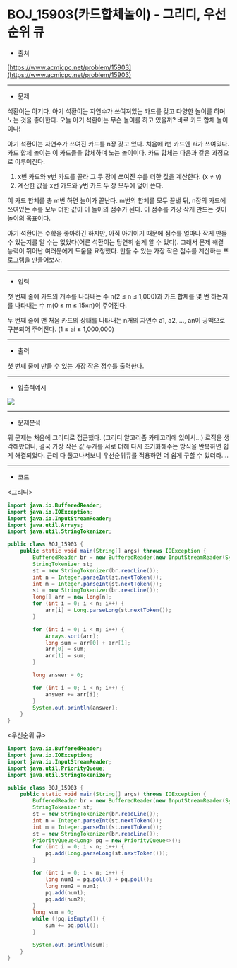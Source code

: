 # BOJ_15903(카드합체놀이) - 그리디, 우선순위 큐

-   출처

[https://www.acmicpc.net/problem/15903](https://www.acmicpc.net/problem/15903)

---

-   문제

석환이는 아기다. 아기 석환이는 자연수가 쓰여져있는 카드를 갖고 다양한 놀이를 하며 노는 것을 좋아한다. 오늘 아기 석환이는 무슨 놀이를 하고 있을까? 바로 카드 합체 놀이이다!

아기 석환이는 자연수가 쓰여진 카드를 n장 갖고 있다. 처음에 i번 카드엔 ai가 쓰여있다. 카드 합체 놀이는 이 카드들을 합체하며 노는 놀이이다. 카드 합체는 다음과 같은 과정으로 이루어진다.

1.  x번 카드와 y번 카드를 골라 그 두 장에 쓰여진 수를 더한 값을 계산한다. (x ≠ y)
2.  계산한 값을 x번 카드와 y번 카드 두 장 모두에 덮어 쓴다.

이 카드 합체를 총 m번 하면 놀이가 끝난다. m번의 합체를 모두 끝낸 뒤, n장의 카드에 쓰여있는 수를 모두 더한 값이 이 놀이의 점수가 된다. 이 점수를 가장 작게 만드는 것이 놀이의 목표이다.

아기 석환이는 수학을 좋아하긴 하지만, 아직 아기이기 때문에 점수를 얼마나 작게 만들 수 있는지를 알 수는 없었다(어른 석환이는 당연히 쉽게 알 수 있다). 그래서 문제 해결 능력이 뛰어난 여러분에게 도움을 요청했다. 만들 수 있는 가장 작은 점수를 계산하는 프로그램을 만들어보자.

---

-   입력

첫 번째 줄에 카드의 개수를 나타내는 수 n(2 ≤ n ≤ 1,000)과 카드 합체를 몇 번 하는지를 나타내는 수 m(0 ≤ m ≤ 15×n)이 주어진다.

두 번째 줄에 맨 처음 카드의 상태를 나타내는 n개의 자연수 a1, a2, …, an이 공백으로 구분되어 주어진다. (1 ≤ ai ≤ 1,000,000)

---

-   출력

첫 번째 줄에 만들 수 있는 가장 작은 점수를 출력한다.

---

-   입출력예시

![](https://img1.daumcdn.net/thumb/R1280x0/?scode=mtistory2&fname=https%3A%2F%2Fblog.kakaocdn.net%2Fdn%2FbdMGt3%2FbtsfWWbGLj3%2Fs70Vm65Q8tDgV7lJqobCn1%2Fimg.png)

---

-   문제분석

위 문제는 처음에 그리디로 접근했다. (그리디 알고리즘 카테고리에 있어서...) 로직을 생각해봤더니, 결국 가장 작은 값 두개를 서로 더해 다시 초기화해주는 방식을 반복하면 쉽게 해결되었다. 근데 다 풀고나서보니 우선순위큐를 적용하면 더 쉽게 구할 수 있더라....

---

-   코드

<그리디>

```java
import java.io.BufferedReader;
import java.io.IOException;
import java.io.InputStreamReader;
import java.util.Arrays;
import java.util.StringTokenizer;

public class BOJ_15903 {
    public static void main(String[] args) throws IOException {
        BufferedReader br = new BufferedReader(new InputStreamReader(System.in));
        StringTokenizer st;
        st = new StringTokenizer(br.readLine());
        int n = Integer.parseInt(st.nextToken());
        int m = Integer.parseInt(st.nextToken());
        st = new StringTokenizer(br.readLine());
        long[] arr = new long[n];
        for (int i = 0; i < n; i++) {
            arr[i] = Long.parseLong(st.nextToken());
        }

        for (int i = 0; i < m; i++) {
            Arrays.sort(arr);
            long sum = arr[0] + arr[1];
            arr[0] = sum;
            arr[1] = sum;
        }

        long answer = 0;

        for (int i = 0; i < n; i++) {
            answer += arr[i];
        }
        System.out.println(answer);
    }
}
```

<우선순위 큐>

```java
import java.io.BufferedReader;
import java.io.IOException;
import java.io.InputStreamReader;
import java.util.PriorityQueue;
import java.util.StringTokenizer;

public class BOJ_15903 {
    public static void main(String[] args) throws IOException {
        BufferedReader br = new BufferedReader(new InputStreamReader(System.in));
        StringTokenizer st;
        st = new StringTokenizer(br.readLine());
        int n = Integer.parseInt(st.nextToken());
        int m = Integer.parseInt(st.nextToken());
        st = new StringTokenizer(br.readLine());
        PriorityQueue<Long> pq = new PriorityQueue<>();
        for (int i = 0; i < n; i++) {
            pq.add(Long.parseLong(st.nextToken()));
        }

        for (int i = 0; i < m; i++) {
            long num1 = pq.poll() + pq.poll();
            long num2 = num1;
            pq.add(num1);
            pq.add(num2);
        }
        long sum = 0;
        while (!pq.isEmpty()) {
            sum += pq.poll();
        }

        System.out.println(sum);
    }
}
```